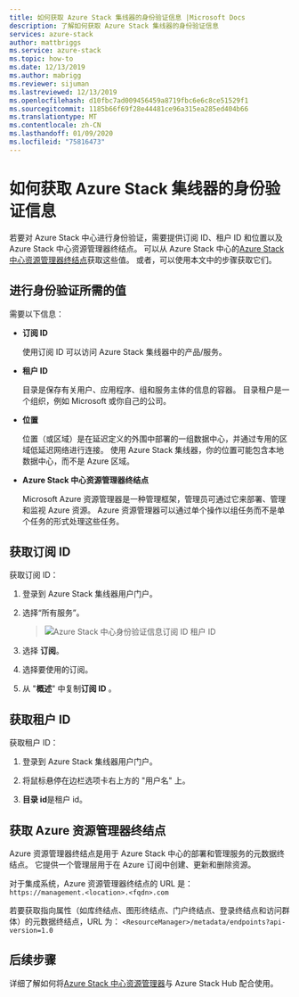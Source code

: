 ```yaml
---
title: 如何获取 Azure Stack 集线器的身份验证信息 |Microsoft Docs
description: 了解如何获取 Azure Stack 集线器的身份验证信息
services: azure-stack
author: mattbriggs
ms.service: azure-stack
ms.topic: how-to
ms.date: 12/13/2019
ms.author: mabrigg
ms.reviewer: sijuman
ms.lastreviewed: 12/13/2019
ms.openlocfilehash: d10fbc7ad009456459a8719fbc6e6c8ce51529f1
ms.sourcegitcommit: 1185b66f69f28e44481ce96a315ea285ed404b66
ms.translationtype: MT
ms.contentlocale: zh-CN
ms.lasthandoff: 01/09/2020
ms.locfileid: "75816473"
---
```

# <a name="how-to-get-authentication-information-for-azure-stack-hub"></a>如何获取 Azure Stack 集线器的身份验证信息

若要对 Azure Stack 中心进行身份验证，需要提供订阅 ID、租户 ID 和位置以及 Azure Stack 中心资源管理器终结点。 可以从 Azure Stack 中心的[Azure Stack 中心资源管理器终结点](https://docs.microsoft.com/azure-stack/user/azure-stack-version-profiles-ruby?view=azs-1910#the-azure-stack-hub-resource-manager-endpoint)获取这些值。 或者，可以使用本文中的步骤获取它们。

## <a name="values-needed-to-authenticate"></a>进行身份验证所需的值

需要以下信息：

-   **订阅 ID**  

    使用订阅 ID 可以访问 Azure Stack 集线器中的产品/服务。

-   **租户 ID**

    目录是保存有关用户、应用程序、组和服务主体的信息的容器。 目录租户是一个组织，例如 Microsoft 或你自己的公司。

-   **位置**

    位置（或区域）是在延迟定义的外围中部署的一组数据中心，并通过专用的区域低延迟网络进行连接。 使用 Azure Stack 集线器，你的位置可能包含本地数据中心，而不是 Azure 区域。

-   **Azure Stack 中心资源管理器终结点**

    Microsoft Azure 资源管理器是一种管理框架，管理员可通过它来部署、管理和监视 Azure 资源。 Azure 资源管理器可以通过单个操作以组任务而不是单个任务的形式处理这些任务。

## <a name="get-the-subscription-id"></a>获取订阅 ID

获取订阅 ID：

1.  登录到 Azure Stack 集线器用户门户。

2.  选择“所有服务”。

    > ![Azure Stack 中心身份验证信息订阅 ID 租户 ID](./media/authenticate-azure-stack-hub/azure-stack-hub-auth-info.png)

3.  选择 **订阅**。

4.  选择要使用的订阅。

5.  从 "**概述**" 中复制**订阅 ID** 。

## <a name="get-the-tenant-id"></a>获取租户 ID

获取租户 ID：

1.  登录到 Azure Stack 集线器用户门户。

2.  将鼠标悬停在边栏选项卡右上方的 "用户名" 上。

3.  **目录 id**是租户 id。

## <a name="get-the-azure-resource-manager-endpoint"></a>获取 Azure 资源管理器终结点

Azure 资源管理器终结点是用于 Azure Stack 中心的部署和管理服务的元数据终结点。 它提供一个管理层用于在 Azure 订阅中创建、更新和删除资源。

对于集成系统，Azure 资源管理器终结点的 URL 是：<br>`https://management.<location>.<fqdn>.com`

若要获取指向属性（如库终结点、图形终结点、门户终结点、登录终结点和访问群体）的元数据终结点，URL 为： `<ResourceManager>/metadata/endpoints?api-version=1.0`

## <a name="next-steps"></a>后续步骤

详细了解如何将[Azure Stack 中心资源管理器](https://docs.microsoft.com/azure-stack/user/azure-stack-version-profiles?view=azs-1910)与 Azure Stack Hub 配合使用。
